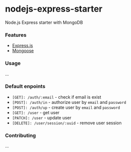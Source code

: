 # nodejs-express-starter
Node.js Express starter with MongoDB

### Features
* [Express.js](http://expressjs.com)
* [Mongoose](http://mongoosejs.com)

### Usage
...

### Default enpoints
* ``[GET]: /auth/:email`` - check if email is exist
* ``[POST]: /auth/in`` - authorize user by `email` and `password`
* ``[POST]: /auth/up`` - create user by `email` and `password`
* ``[GET]: /user`` - get user
* ``[PATCH]: /user`` - update user
* ``[DELETE]: /user/session/:uuid`` - remove user session

### Contributing
...
